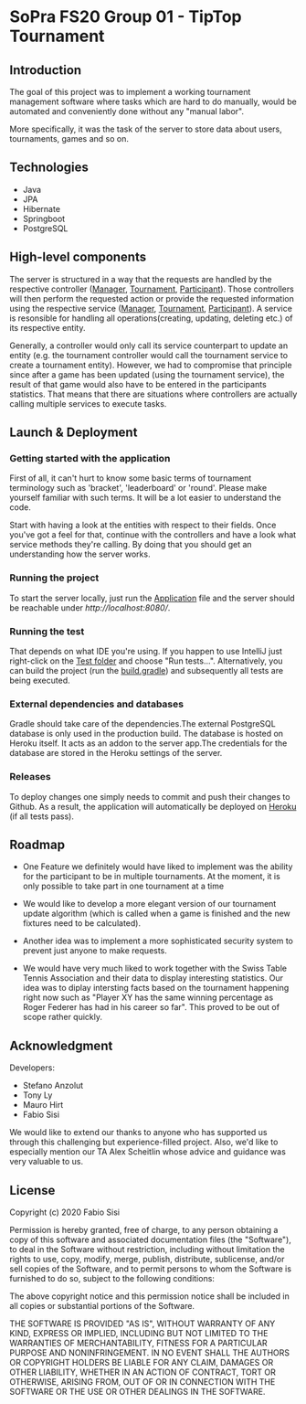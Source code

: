 # SoPra FS20 Group 01 - TipTop Tournament

## Introduction
The goal of this project was to implement a working tournament management software where tasks which are hard to do manually, would be automated and conveniently done without any "manual labor".

More specifically, it was the task of the server to store data about users, tournaments, games and so on.

## Technologies

-   Java
-   JPA
-   Hibernate
-   Springboot
-   PostgreSQL

## High-level components
The server is structured in a way that the requests are handled by the respective controller ([Manager](src/main/java/ch/uzh/ifi/seal/soprafs20/controller/ManagerController.java), [Tournament](src/main/java/ch/uzh/ifi/seal/soprafs20/controller/TournamentController.java), [Participant](src/main/java/ch/uzh/ifi/seal/soprafs20/controller/ParticipantController.java)). Those controllers will then perform the requested action or provide the requested information using the respective service ([Manager](src/main/java/ch/uzh/ifi/seal/soprafs20/service/ManagerService.java), [Tournament](src/main/java/ch/uzh/ifi/seal/soprafs20/service/TournamentService.java), [Participant](src/main/java/ch/uzh/ifi/seal/soprafs20/service/ParticipantService.java)). A service is resonsible for handling all operations(creating, updating, deleting etc.) of its respective entity.

Generally, a controller would only call its service counterpart to update an entity (e.g. the tournament controller would call the tournament service to create a tournament entity). However, we had to compromise that principle since after a game has been updated (using the tournament service), the result of that game would also have to be entered in the participants statistics. That means that there are situations where controllers are actually calling multiple services to execute tasks.

## Launch & Deployment

### Getting started with the application
First of all, it can't hurt to know some basic terms of tournament terminology such as 'bracket', 'leaderboard' or 'round'. Please make yourself familiar with such terms. It will be a lot easier to understand the code.

Start with having a look at the entities with respect to their fields. Once you've got a feel for that, continue with the controllers and have a look what service methods they're calling. By doing that you should get an understanding how the server works.

### Running the project
To start the server locally, just run the [Application](src/main/java/ch/uzh/ifi/seal/soprafs20/Application.java) file and the server should be reachable under *http://localhost:8080/*.

### Running the test
That depends on what IDE you're using. If you happen to use IntelliJ just right-click on the [Test folder](src/test) and choose "Run tests...". Alternatively, you can build the project (run the [build.gradle](build.gradle)) and subsequently all tests are being executed.

### External dependencies and databases
Gradle should take care of the dependencies.The external PostgreSQL database is only used in the production build. The database is hosted on Heroku itself. It acts as an addon to the server app.The credentials for the database are stored in the Heroku settings of the server.



### Releases
To deploy changes one simply needs to commit and push their changes to Github. As a result, the application will automatically be deployed on [Heroku](https://sopra-fs20-group-01-server.herokuapp.com/) (if all tests pass). 

## Roadmap
-   One Feature we definitely would have liked to implement was the ability for the participant to be in multiple tournaments. At the moment, it is only possible to take part in one tournament at a time

-   We would like to develop a more elegant version of our tournament update algorithm (which is called when a game is finished and the new fixtures need to be calculated).

-   Another idea was to implement a more sophisticated security system to prevent just anyone to make requests.

-   We would have very much liked to work together with the Swiss Table Tennis Association and their data to display interesting statistics. Our idea was to diplay intersting facts based on the tournament happening right now such as "Player XY has the same winning percentage as Roger Federer has had in his career so far". This proved to be out of scope rather quickly.

## Acknowledgment
Developers:
-   Stefano Anzolut
-   Tony Ly
-   Mauro Hirt
-   Fabio Sisi

We would like to extend our thanks to anyone who has supported us through this challenging but experience-filled project. Also, we'd like to especially mention our TA Alex Scheitlin whose advice and guidance was very valuable to us.

## License
Copyright (c) 2020 Fabio Sisi

Permission is hereby granted, free of charge, to any person obtaining a copy
of this software and associated documentation files (the "Software"), to deal
in the Software without restriction, including without limitation the rights
to use, copy, modify, merge, publish, distribute, sublicense, and/or sell
copies of the Software, and to permit persons to whom the Software is
furnished to do so, subject to the following conditions:

The above copyright notice and this permission notice shall be included in all
copies or substantial portions of the Software.

THE SOFTWARE IS PROVIDED "AS IS", WITHOUT WARRANTY OF ANY KIND, EXPRESS OR
IMPLIED, INCLUDING BUT NOT LIMITED TO THE WARRANTIES OF MERCHANTABILITY,
FITNESS FOR A PARTICULAR PURPOSE AND NONINFRINGEMENT. IN NO EVENT SHALL THE
AUTHORS OR COPYRIGHT HOLDERS BE LIABLE FOR ANY CLAIM, DAMAGES OR OTHER
LIABILITY, WHETHER IN AN ACTION OF CONTRACT, TORT OR OTHERWISE, ARISING FROM,
OUT OF OR IN CONNECTION WITH THE SOFTWARE OR THE USE OR OTHER DEALINGS IN THE
SOFTWARE.